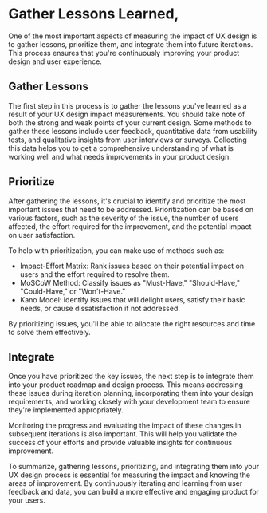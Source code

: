 # Gather Lessons Learned,

One of the most important aspects of measuring the impact of UX design is to gather lessons, prioritize them, and integrate them into future iterations. This process ensures that you're continuously improving your product design and user experience.

## Gather Lessons

The first step in this process is to gather the lessons you've learned as a result of your UX design impact measurements. You should take note of both the strong and weak points of your current design. Some methods to gather these lessons include user feedback, quantitative data from usability tests, and qualitative insights from user interviews or surveys. Collecting this data helps you to get a comprehensive understanding of what is working well and what needs improvements in your product design.

## Prioritize

After gathering the lessons, it's crucial to identify and prioritize the most important issues that need to be addressed. Prioritization can be based on various factors, such as the severity of the issue, the number of users affected, the effort required for the improvement, and the potential impact on user satisfaction.

To help with prioritization, you can make use of methods such as:

- Impact-Effort Matrix: Rank issues based on their potential impact on users and the effort required to resolve them.
- MoSCoW Method: Classify issues as "Must-Have," "Should-Have," "Could-Have," or "Won't-Have."
- Kano Model: Identify issues that will delight users, satisfy their basic needs, or cause dissatisfaction if not addressed.

By prioritizing issues, you'll be able to allocate the right resources and time to solve them effectively.

## Integrate

Once you have prioritized the key issues, the next step is to integrate them into your product roadmap and design process. This means addressing these issues during iteration planning, incorporating them into your design requirements, and working closely with your development team to ensure they're implemented appropriately.

Monitoring the progress and evaluating the impact of these changes in subsequent iterations is also important. This will help you validate the success of your efforts and provide valuable insights for continuous improvement.

To summarize, gathering lessons, prioritizing, and integrating them into your UX design process is essential for measuring the impact and knowing the areas of improvement. By continuously iterating and learning from user feedback and data, you can build a more effective and engaging product for your users.